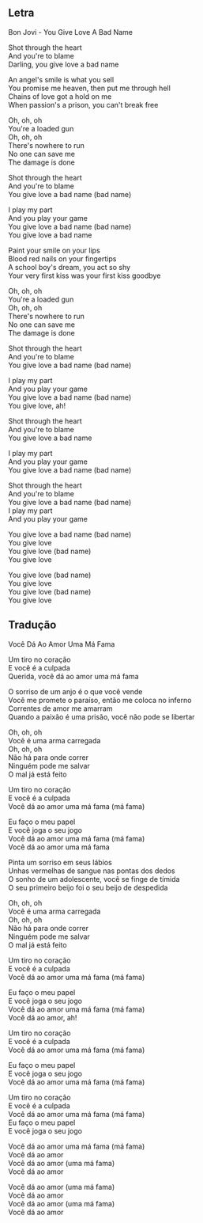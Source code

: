 
## Letra

Bon Jovi - You Give Love A Bad Name

Shot through the heart  
And you're to blame  
Darling, you give love a bad name

An angel's smile is what you sell  
You promise me heaven, then put me through hell  
Chains of love got a hold on me  
When passion's a prison, you can't break free

Oh, oh, oh  
You're a loaded gun  
Oh, oh, oh  
There's nowhere to run  
No one can save me  
The damage is done

Shot through the heart  
And you're to blame  
You give love a bad name (bad name)

I play my part  
And you play your game  
You give love a bad name (bad name)  
You give love a bad name

Paint your smile on your lips  
Blood red nails on your fingertips  
A school boy's dream, you act so shy  
Your very first kiss was your first kiss goodbye

Oh, oh, oh  
You're a loaded gun  
Oh, oh, oh  
There's nowhere to run  
No one can save me  
The damage is done

Shot through the heart  
And you're to blame  
You give love a bad name (bad name)

I play my part  
And you play your game  
You give love a bad name (bad name)  
You give love, ah!

Shot through the heart  
And you're to blame  
You give love a bad name

I play my part  
And you play your game  
You give love a bad name (bad name)

Shot through the heart  
And you're to blame  
You give love a bad name (bad name)  
I play my part  
And you play your game

You give love a bad name (bad name)  
You give love  
You give love (bad name)  
You give love

You give love (bad name)  
You give love  
You give love (bad name)  
You give love


## Tradução

 Você Dá Ao Amor Uma Má Fama

Um tiro no coração  
E você é a culpada  
Querida, você dá ao amor uma má fama

O sorriso de um anjo é o que você vende  
Você me promete o paraíso, então me coloca no inferno  
Correntes de amor me amarram  
Quando a paixão é uma prisão, você não pode se libertar

Oh, oh, oh  
Você é uma arma carregada  
Oh, oh, oh  
Não há para onde correr  
Ninguém pode me salvar  
O mal já está feito

Um tiro no coração  
E você é a culpada  
Você dá ao amor uma má fama (má fama)

Eu faço o meu papel  
E você joga o seu jogo  
Você dá ao amor uma má fama (má fama)  
Você dá ao amor uma má fama

Pinta um sorriso em seus lábios  
Unhas vermelhas de sangue nas pontas dos dedos  
O sonho de um adolescente, você se finge de tímida  
O seu primeiro beijo foi o seu beijo de despedida

Oh, oh, oh  
Você é uma arma carregada  
Oh, oh, oh  
Não há para onde correr  
Ninguém pode me salvar  
O mal já está feito

Um tiro no coração  
E você é a culpada  
Você dá ao amor uma má fama (má fama)

Eu faço o meu papel  
E você joga o seu jogo  
Você dá ao amor uma má fama (má fama)  
Você dá ao amor, ah!

Um tiro no coração  
E você é a culpada  
Você dá ao amor uma má fama (má fama)

Eu faço o meu papel  
E você joga o seu jogo  
Você dá ao amor uma má fama (má fama)

Um tiro no coração  
E você é a culpada  
Você dá ao amor uma má fama (má fama)  
Eu faço o meu papel  
E você joga o seu jogo

Você dá ao amor uma má fama (má fama)  
Você dá ao amor  
Você dá ao amor (uma má fama)  
Você dá ao amor

Você dá ao amor (uma má fama)  
Você dá ao amor  
Você dá ao amor (uma má fama)  
Você dá ao amor



